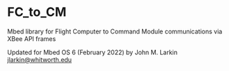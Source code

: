 # FC_to_CM
Mbed library for Flight Computer to Command Module communications via XBee API frames

Updated for Mbed OS 6 (February 2022) by John M. Larkin <jlarkin@whitworth.edu>


